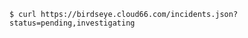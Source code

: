 <!-- usedin: [ _includes/_inlines/unknown/General/cloud66-birdseye/cloud66-birdseye_filtering-by-status.md] -->

```
$ curl https://birdseye.cloud66.com/incidents.json?status=pending,investigating
```
